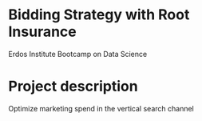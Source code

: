 # Bidding Strategy with Root Insurance
Erdos Institute Bootcamp on Data Science

# Project description 
Optimize marketing spend in the vertical search channel
